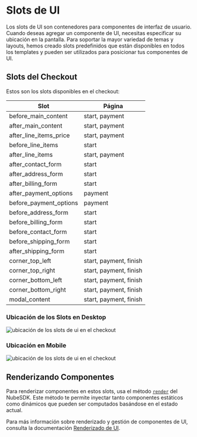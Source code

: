 # Slots de UI

Los slots de UI son contenedores para componentes de interfaz de usuario.
Cuando deseas agregar un componente de UI, necesitas especificar su ubicación en la pantalla. Para soportar la mayor variedad de temas y layouts, hemos creado slots predefinidos que están disponibles en todos los templates y pueden ser utilizados para posicionar tus componentes de UI.

## Slots del Checkout

Estos son los slots disponibles en el checkout:

| Slot                  | Página                    |
| --------------------- | --------------------------|
| before_main_content   | start, payment            |
| after_main_content    | start, payment            |
| after_line_items_price| start, payment            |
| before_line_items     | start                     |
| after_line_items      | start, payment            |
| after_contact_form    | start                     |
| after_address_form    | start                     |
| after_billing_form    | start                     |
| after_payment_options | payment                   |
| before_payment_options| payment                   |
| before_address_form   | start                     |
| before_billing_form   | start                     |
| before_contact_form   | start                     |
| before_shipping_form  | start                     |
| after_shipping_form   | start                     |
| corner_top_left       | start, payment, finish    |
| corner_top_right      | start, payment, finish    |
| corner_bottom_left    | start, payment, finish    |
| corner_bottom_right   | start, payment, finish    |
| modal_content         | start, payment, finish    |

### Ubicación de los Slots en Desktop

![ubicación de los slots de ui en el checkout](/images/ui-slots-desktop-checkout.png)

### Ubicación en Mobile

![ubicación de los slots de ui en el checkout](/images/ui-slots-mobile-checkout.png)

## Renderizando Componentes

Para renderizar componentes en estos slots, usa el método [`render`](/docs/ui-rendering) del NubeSDK. Este método te permite inyectar tanto componentes estáticos como dinámicos que pueden ser computados basándose en el estado actual.

Para más información sobre renderizado y gestión de componentes de UI, consulta la documentación [Renderizado de UI](/docs/ui-rendering).
